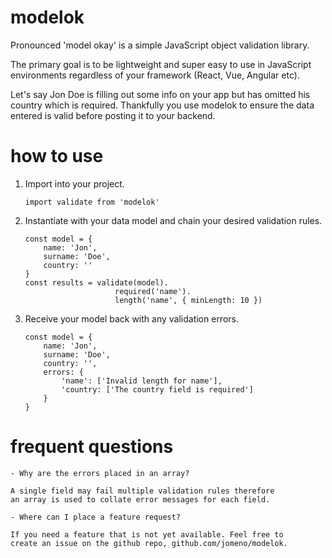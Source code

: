 # modelok

Pronounced 'model okay' is a simple JavaScript object validation library. 

The primary goal is to be lightweight and super easy to use in JavaScript environments 
regardless of your framework (React, Vue, Angular etc).

Let's say Jon Doe is filling out some info on your app but has omitted his country 
which is required. Thankfully you use modelok to ensure the data entered is valid 
before posting it to your backend.

# how to use

1. Import into your project.
    
    ```
    import validate from 'modelok'
    ```

3. Instantiate with your data model and chain your desired validation rules.

    ```
    const model = { 
        name: 'Jon', 
        surname: 'Doe', 
        country: '' 
    }
    const results = validate(model).
                        required('name').
                        length('name', { minLength: 10 })
    ```

4. Receive your model back with any validation errors.

    ```
    const model = { 
        name: 'Jon', 
        surname: 'Doe', 
        country: '', 
        errors: {
            'name': ['Invalid length for name'],
            'country: ['The country field is required']
        } 
    }
    ```

# frequent questions

    - Why are the errors placed in an array?

    A single field may fail multiple validation rules therefore 
    an array is used to collate error messages for each field.

    - Where can I place a feature request?
    
    If you need a feature that is not yet available. Feel free to 
    create an issue on the github repo, github.com/jomeno/modelok.